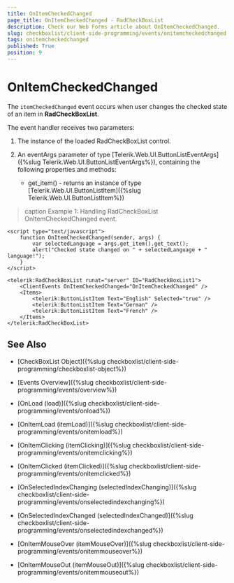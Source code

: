 ```yaml
---
title: OnItemCheckedChanged
page_title: OnItemCheckedChanged - RadCheckBoxList
description: Check our Web Forms article about OnItemCheckedChanged.
slug: checkboxlist/client-side-programming/events/onitemcheckedchanged
tags: onitemcheckedchanged
published: True
position: 9
---
```


# OnItemCheckedChanged

The `itemCheckedChanged` event occurs when user changes the checked state of an item in **RadCheckBoxList**.

The event handler receives two parameters:

1. The instance of the loaded RadCheckBoxList control.

1. An eventArgs parameter of type [Telerik.Web.UI.ButtonListEventArgs]({%slug Telerik.Web.UI.ButtonListEventArgs%}), containing the following properties and methods:
	* get_item() - returns an instance of type [Telerik.Web.UI.ButtonListItem]({%slug Telerik.Web.UI.ButtonListItem%}) 

>caption Example 1: Handling RadCheckBoxList OnItemCheckedChanged event.

````ASP.NET
<script type="text/javascript">
	function OnItemCheckedChanged(sender, args) {
		var selectedLanguage = args.get_item().get_text();
		alert("Checked state changed on " + selectedLanguage + " language!");
	}
</script>

<telerik:RadCheckBoxList runat="server" ID="RadCheckBoxList1">
	<ClientEvents OnItemCheckedChanged="OnItemCheckedChanged" />
	<Items>
		<telerik:ButtonListItem Text="English" Selected="true" />
		<telerik:ButtonListItem Text="German" />
		<telerik:ButtonListItem Text="French" />
	</Items>
</telerik:RadCheckBoxList>
````


## See Also

* [CheckBoxList Object]({%slug checkboxlist/client-side-programming/checkboxlist-object%})
 
* [Events Overview]({%slug checkboxlist/client-side-programming/events/overview%})

* [OnLoad (load)]({%slug checkboxlist/client-side-programming/events/onload%})

* [OnItemLoad (itemLoad)]({%slug checkboxlist/client-side-programming/events/onitemload%})

* [OnItemClicking (itemClicking)]({%slug checkboxlist/client-side-programming/events/onitemclicking%})

* [OnItemClicked (itemClicked)]({%slug checkboxlist/client-side-programming/events/onitemclicked%})

* [OnSelectedIndexChanging (selectedIndexChanging)]({%slug checkboxlist/client-side-programming/events/onselectedindexchanging%})

* [OnSelectedIndexChanged (selectedIndexChanged)]({%slug checkboxlist/client-side-programming/events/onselectedindexchanged%})

* [OnItemMouseOver (itemMouseOver)]({%slug checkboxlist/client-side-programming/events/onitemmouseover%})

* [OnItemMouseOut (itemMouseOut)]({%slug checkboxlist/client-side-programming/events/onitemmouseout%})
